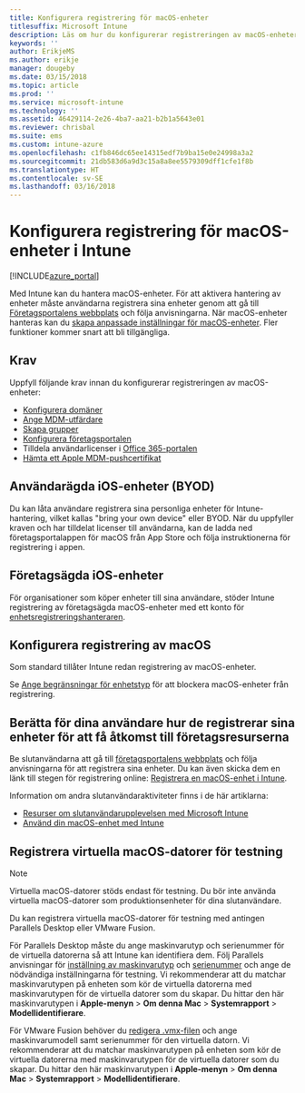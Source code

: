 ```yaml
---
title: Konfigurera registrering för macOS-enheter
titlesuffix: Microsoft Intune
description: Läs om hur du konfigurerar registreringen av macOS-enheter i Intune.
keywords: ''
author: ErikjeMS
ms.author: erikje
manager: dougeby
ms.date: 03/15/2018
ms.topic: article
ms.prod: ''
ms.service: microsoft-intune
ms.technology: ''
ms.assetid: 46429114-2e26-4ba7-aa21-b2b1a5643e01
ms.reviewer: chrisbal
ms.suite: ems
ms.custom: intune-azure
ms.openlocfilehash: c1fb846dc65ee14315edf7b9ba15e0e24998a3a2
ms.sourcegitcommit: 21db583d6a9d3c15a8a8ee5579309dff1cfe1f8b
ms.translationtype: HT
ms.contentlocale: sv-SE
ms.lasthandoff: 03/16/2018
---
```

# <a name="set-up-enrollment-for-macos-devices-in-intune"></a>Konfigurera registrering för macOS-enheter i Intune

[!INCLUDE[azure_portal](./includes/azure_portal.md)]

Med Intune kan du hantera macOS-enheter. För att aktivera hantering av enheter måste användarna registrera sina enheter genom att gå till [Företagsportalens webbplats](http://portal.manage.microsoft.com) och följa anvisningarna. När macOS-enheter hanteras kan du [skapa anpassade inställningar för macOS-enheter](custom-settings-macos.md). Fler funktioner kommer snart att bli tillgängliga.

## <a name="prerequisites"></a>Krav

Uppfyll följande krav innan du konfigurerar registreringen av macOS-enheter:

- [Konfigurera domäner](custom-domain-name-configure.md)
- [Ange MDM-utfärdare](mdm-authority-set.md)
- [Skapa grupper](https://docs.microsoft.com/intune-classic/get-started/start-with-a-paid-subscription-to-microsoft-intune-step-5)
- [Konfigurera företagsportalen](company-portal-app.md)
- Tilldela användarlicenser i [Office 365-portalen](http://go.microsoft.com/fwlink/p/?LinkId=698854)
- [Hämta ett Apple MDM-pushcertifikat](apple-mdm-push-certificate-get.md)

## <a name="user-owned-ios-devices-byod"></a>Användarägda iOS-enheter (BYOD)

Du kan låta användare registrera sina personliga enheter för Intune-hantering, vilket kallas "bring your own device" eller BYOD. När du uppfyller kraven och har tilldelat licenser till användarna, kan de ladda ned företagsportalappen för macOS från App Store och följa instruktionerna för registrering i appen.

## <a name="company-owned-ios-devices"></a>Företagsägda iOS-enheter
För organisationer som köper enheter till sina användare, stöder Intune registrering av företagsägda macOS-enheter med ett konto för [enhetsregistreringshanteraren](device-enrollment-manager-enroll.md).

## <a name="set-up-macos-enrollment"></a>Konfigurera registrering av macOS

Som standard tillåter Intune redan registrering av macOS-enheter.

Se [Ange begränsningar för enhetstyp](enrollment-restrictions-set.md) för att blockera macOS-enheter från registrering.

## <a name="tell-your-users-how-to-enroll-their-devices-to-access-company-resources"></a>Berätta för dina användare hur de registrerar sina enheter för att få åtkomst till företagsresurserna

Be slutanvändarna att gå till [företagsportalens webbplats](https://portal.manage.microsoft.com) och följa anvisningarna för att registrera sina enheter. Du kan även skicka dem en länk till stegen för registrering online: [Registrera en macOS-enhet i Intune](https://docs.microsoft.com/intune-user-help/enroll-your-device-in-intune-macos).

Information om andra slutanvändaraktiviteter finns i de här artiklarna:

- [Resurser om slutanvändarupplevelsen med Microsoft Intune](end-user-educate.md)
- [Använd din macOS-enhet med Intune](/intune-user-help/using-your-macos-device-with-intune)

## <a name="enroll-virtual-macos-machines-for-testing"></a>Registrera virtuella macOS-datorer för testning

> [!NOTE]
> Virtuella macOS-datorer stöds endast för testning. Du bör inte använda virtuella macOS-datorer som produktionsenheter för dina slutanvändare. 

Du kan registrera virtuella macOS-datorer för testning med antingen Parallels Desktop eller VMware Fusion. 

För Parallels Desktop måste du ange maskinvarutyp och serienummer för de virtuella datorerna så att Intune kan identifiera dem. Följ Parallels anvisningar för [inställning av maskinvarutyp](http://kb.parallels.com/123594) och [serienummer](http://kb.parallels.com/123455) och ange de nödvändiga inställningarna för testning. Vi rekommenderar att du matchar maskinvarutypen på enheten som kör de virtuella datorerna med maskinvarutypen för de virtuella datorer som du skapar. Du hittar den här maskinvarutypen i **Apple-menyn** > **Om denna Mac** > **Systemrapport** > **Modellidentifierare**. 

För VMware Fusion behöver du [redigera .vmx-filen](https://kb.vmware.com/s/article/1014782) och ange maskinvarumodell samt serienummer för den virtuella datorn. Vi rekommenderar att du matchar maskinvarutypen på enheten som kör de virtuella datorerna med maskinvarutypen för de virtuella datorer som du skapar. Du hittar den här maskinvarutypen i **Apple-menyn** > **Om denna Mac** > **Systemrapport** > **Modellidentifierare**. 
